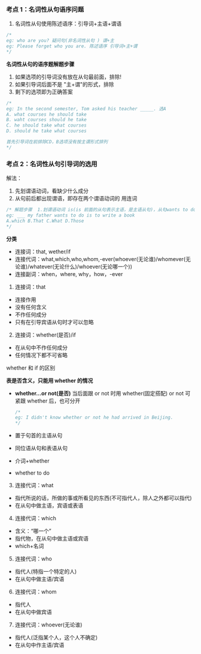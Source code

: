 ### 考点 1：名词性从句语序问题

1. 名词性从句使用陈述语序：引导词+主语+谓语

```js
/*
eg: who are you? 疑问句(非名词性从句 ) 谓+主
eg: Please forget who you are. 陈述语序 引导词+主+谓
*/
```

**名词性从句的语序题解题步骤**

1. 如果选项的引导词没有放在从句最前面，排除!
2. 如果引导词后面不是 "主+谓"的形式，排除
3. 剩下的选项即为正确答案

```js
/*
eg: In the second semester, Tom asked his teacher _____. 选A
A. what courses he should take
B. waht courses should he take
C. he should take what courses
D. should he take what courses

首先引导词在前排除CD，B选项没有按主谓形式排列
*/
```

### 考点 2：名词性从句引导词的选用

解法：

1. 先划谓语动词，看缺少什么成分
2. 从句前后都出现谓语，即存在两个谓语动词的 用连词

```js
/* 解题步骤  1.划谓语动词 is(is 前面的从句表示主语，是主语从句)，从句wants to do 缺少宾语。可以选which或what 但是这里which表示哪一个 不符合题意 所以选择C.
eg: ___ my father wants to do is to write a book
A.which B.That C.What D.Those
*/
```

**分类**

- 连接词：that, wether/if
- 连接代词：what,which,who,whom,-ever(whoever(无论谁)/whomever(无论谁)/whatever(无论什么)/whoever(无论哪一个))
- 连接副词：when，where, why，how，-ever

1. 连接词：that

- 连接作用
- 没有任何含义
- 不作任何成分
- 只有在引导宾语从句时才可以忽略

2. 连接词：whether(是否)/if

- 在从句中不作任何成分
- 任何情况下都不可省略

whether 和 if 的区别

**表是否含义，只能用 whether 的情况**

- **whether...or not(是否)**
  当后面跟 or not 时用 whether(固定搭配)
  or not 可紧跟 whether 后，也可分开

  ```js
  /*
  eg: I didn't know whether or not he had arrived in Beijing.
  */
  ```

- 置于句首的主语从句
- 同位语从句和表语从句
- 介词+whether
- whether to do

3. 连接代词：what

- 指代所说的话，所做的事或所看见的东西(不可指代人，除人之外都可以指代)
- 在从句中做主语，宾语或表语

4. 连接代词：which

- 含义：“哪一个”
- 指代物，在从句中做主语或宾语
- which+名词

5. 连接代词：who

- 指代人(特指一个特定的人)
- 在从句中做主语/宾语

6. 连接代词：whom

- 指代人
- 在从句中做宾语

7. 连接代词：whoever(无论谁)

- 指代人(泛指某个人，这个人不确定)
- 在从句中作主语/宾语
